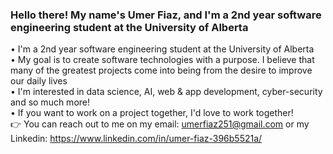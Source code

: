 ### Hello there! My name's Umer Fiaz, and I'm a 2nd year software engineering student at the University of Alberta

• I'm a 2nd year software engineering student at the University of Alberta   
• My goal is to create software technologies with a purpose. I believe that many of the greatest projects come into being from the desire to improve our daily lives     
• I'm interested in data science, AI, web & app development, cyber-security and so much more!    
• If you want to work on a project together, I'd love to work together!    
:point_right: You can reach out to me on my email: umerfiaz251@gmail.com or my Linkedin: https://www.linkedin.com/in/umer-fiaz-396b5521a/
